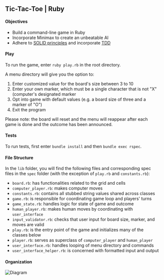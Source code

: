 ## Tic-Tac-Toe | Ruby

#### Objectives
* Build a command-line game in Ruby
* Incorporate Minimax to create an unbeatable AI
* Adhere to [SOLID principles](https://www.wikiwand.com/en/SOLID_(object-oriented_design)) and incorporate [TDD](https://www.wikiwand.com/en/Test-driven_development)

#### Play
To run the game, enter `ruby play.rb` in the root directory. 

A menu directory will give you the option to:

1. Enter customized value for the board's size between 3 to 10
2. Enter your own marker, which must be a single character that is not "X" (computer's designated marker
3. Opt into game with default values (e.g. a board size of three and a marker of "O")
4. Exit the program

Please note: the board will reset and the menu will reappear after each game is done and the outcome has been announced. 

#### Tests
To run tests, first enter `bundle install` and then `bundle exec rspec`.

#### File Structure
In the `lib` folder, you will find the following files and corresponding spec files in the `spec` folder (with the exception of `play.rb` and `constants.rb`):

* `board.rb`: has functionalities related to the grid and cells
* `computer_player.rb`: makes computer moves 
* `constants.rb`: contains all stubbed string values shared across classes
* `game.rb`: is responsible for coordinating game loop and players' turns
* `game_state.rb`: handles logic for state of game and outcome
* `human_player.rb`: makes human moves by coordinating with `user_interface` 
* `input_validator.rb`: checks that user input for board size, marker, and moves are valid 
* `play.rb`: is the entry point of the game and initializes many of the classes below
* `player.rb`: serves as superclass of `computer_player` and `human_player`
* `user_interface.rb`: handles looping of menu directory and commands
* `user_interface_helper.rb`: is concerned with formatted input and output 

#### Organization
![Diagram](https://s31.postimg.org/mgt748td7/TTT_Diagram_v2.jpg)
